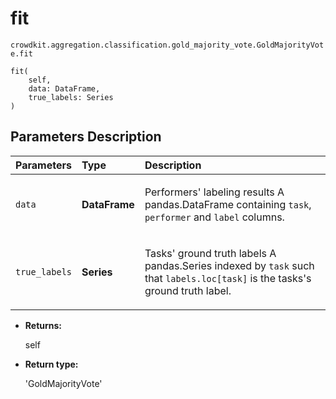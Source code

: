 # fit
`crowdkit.aggregation.classification.gold_majority_vote.GoldMajorityVote.fit`

```
fit(
    self,
    data: DataFrame,
    true_labels: Series
)
```

## Parameters Description

| Parameters | Type | Description |
| :----------| :----| :-----------|
`data`|**DataFrame**|<p>Performers&#x27; labeling results A pandas.DataFrame containing `task`, `performer` and `label` columns.</p>
`true_labels`|**Series**|<p>Tasks&#x27; ground truth labels A pandas.Series indexed by `task` such that `labels.loc[task]` is the tasks&#x27;s ground truth label.</p>

* **Returns:**

  self

* **Return type:**

  'GoldMajorityVote'
